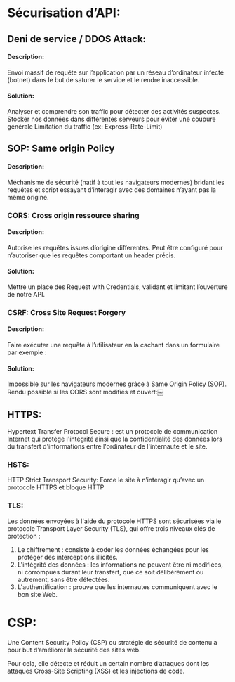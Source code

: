 # Sécurisation d’API:

## Deni de service / DDOS Attack:

#### Description: 
Envoi massif de requête sur l’application par un réseau d’ordinateur infecté (botnet) dans le but de saturer le service et le rendre inaccessible.

#### Solution:
Analyser et comprendre son traffic pour détecter des activités suspectes.
Stocker nos données dans différentes serveurs pour éviter une coupure générale
Limitation du traffic (ex: Express-Rate-Limit)


## SOP: Same origin Policy


#### Description:
Méchanisme de sécurité (natif à tout les navigateurs modernes) bridant les requêtes et script essayant d’interagir avec des domaines n’ayant pas la même origine.


### CORS: Cross origin ressource sharing

#### Description:
Autorise les requêtes issues d’origine differentes.
Peut être configuré pour n’autoriser que les requêtes comportant un header précis.

#### Solution:
Mettre un place des Request with Credentials, validant et limitant l’ouverture de notre API.

### CSRF: Cross Site Request Forgery

#### Description:
Faire exécuter une requête à l’utilisateur en la cachant dans un formulaire par exemple :

#### Solution:
Impossible sur les navigateurs modernes grâce à Same Origin Policy (SOP).
Rendu possible si les CORS sont modifiés et ouvert:￼




## HTTPS:
Hypertext Transfer Protocol Secure : est un protocole de communication Internet qui protège l'intégrité ainsi que la confidentialité des données lors du transfert d'informations entre l'ordinateur de l'internaute et le site.

### HSTS:
HTTP Strict Transport Security: 
Force le site à n’interagir qu’avec un protocole HTTPS et bloque HTTP

### TLS:
Les données envoyées à l'aide du protocole HTTPS sont sécurisées via le protocole Transport Layer Security (TLS), qui offre trois niveaux clés de protection :
1. Le chiffrement : consiste à coder les données échangées pour les protéger des interceptions illicites. 
2. L'intégrité des données : les informations ne peuvent être ni modifiées, ni corrompues durant leur transfert, que ce soit délibérément ou autrement, sans être détectées.
3. L'authentification : prouve que les internautes communiquent avec le bon site Web.


# CSP:

Une Content Security Policy (CSP) ou stratégie de sécurité de contenu a pour but d’améliorer la sécurité des sites web.

Pour cela, elle détecte et réduit un certain nombre d’attaques dont les attaques Cross-Site Scripting (XSS) et les injections de code.
